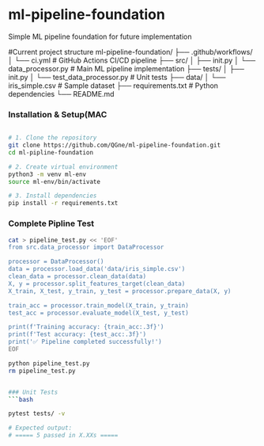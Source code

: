 # ml-pipeline-foundation
Simple ML pipeline foundation for future implementation



#Current project structure 
ml-pipeline-foundation/
├── .github/workflows/
│   └── ci.yml              # GitHub Actions CI/CD pipeline
├── src/
│   ├── init.py
│   └── data_processor.py   # Main ML pipeline implementation
├── tests/
│   ├── init.py
│   └── test_data_processor.py  # Unit tests
├── data/
│   └── iris_simple.csv     # Sample dataset
├── requirements.txt        # Python dependencies
└── README.md

### Installation & Setup(MAC
```bash

# 1. Clone the repository
git clone https://github.com/QGne/ml-pipeline-foundation.git
cd ml-pipline-foundation

# 2. Create virtual environment
python3 -m venv ml-env
source ml-env/bin/activate

# 3. Install dependencies
pip install -r requirements.txt
```


### Complete Pipline Test
```bash
cat > pipeline_test.py << 'EOF'
from src.data_processor import DataProcessor

processor = DataProcessor()
data = processor.load_data('data/iris_simple.csv')
clean_data = processor.clean_data(data)
X, y = processor.split_features_target(clean_data)
X_train, X_test, y_train, y_test = processor.prepare_data(X, y)

train_acc = processor.train_model(X_train, y_train)
test_acc = processor.evaluate_model(X_test, y_test)

print(f'Training accuracy: {train_acc:.3f}')
print(f'Test accuracy: {test_acc:.3f}')
print('✅ Pipeline completed successfully!')
EOF

python pipeline_test.py
rm pipeline_test.py


### Unit Tests
```bash

pytest tests/ -v

# Expected output:
# ===== 5 passed in X.XXs =====
